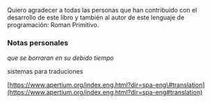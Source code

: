 Quiero agradecer a todas  las personas que han contribuido con el desarrollo de este libro y también al autor de este lenguaje de programación: Roman Primitivo.



### Notas personales 

_que se borraran en su debido tiempo_

sistemas para traduciones

[https://www.apertium.org/index.eng.html?dir=spa-eng\#translation](https://www.apertium.org/index.eng.html?dir=spa-eng#translation)

